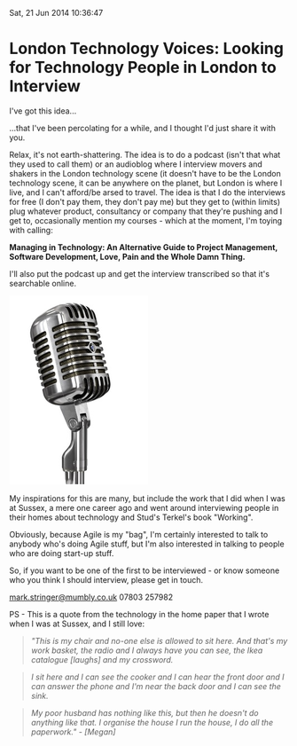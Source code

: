 
Sat, 21 Jun 2014 10:36:47 

# London Technology Voices: Looking for Technology People in London to Interview

I've got this idea...

...that I've been percolating for a while, and I thought I'd just
share it with you.

Relax, it's not earth-shattering.  The idea is to do a podcast (isn't that what they used to call them) or an audioblog where I interview movers and shakers in the London technology scene (it doesn't have to be the London technology scene, it can be anywhere on the planet, but London is where I live, and I can't afford/be arsed to travel. The idea is that I do the interviews for free (I don't pay them, they don't pay me) but they get to (within limits) plug whatever product, consultancy or company that they're pushing and I get to, occasionally mention my courses - which at the moment, I'm toying with calling:

**Managing in Technology: An Alternative Guide to Project Management,
Software Development, Love, Pain and the Whole Damn Thing.**

I'll also put the podcast up and get the interview transcribed so that it's searchable online.

![Just speak into the mic](/assets/microphone.jpg "Microphone")

My inspirations for this are many, but include the work that I did when I was at Sussex, a mere one career ago and went around interviewing people in their homes about technology and Stud's Terkel's book "Working".

Obviously, because Agile is my "bag", I'm certainly interested to talk to anybody who's doing Agile stuff, but I'm also interested in talking to people who are doing start-up stuff.
  
So, if you want to be one of the first to be interviewed - or know someone who you think I should interview, please get in touch.

mark.stringer@mumbly.co.uk 07803 257982

PS - This is a quote from the technology in the home paper that I
wrote when I was at Sussex, and I still love:

>*"This is my chair and no-one else is allowed to sit here. And that's my work basket, the radio and I always have you can see, the Ikea catalogue [laughs]
and my crossword.*

>*I sit here and I can see the cooker and I can hear the front door and I can answer the phone and I'm near the back door and I can see the sink.* 

>*My poor husband has nothing like this, but then he doesn't do anything like that. I organise the house I run the house, I do all the paperwork."  - [Megan]*
